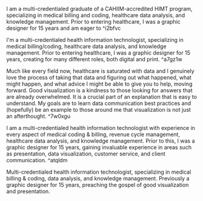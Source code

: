 I am a multi-credentialed graduate of a CAHIIM-accredited HIMT program, specializing in medical billing and coding, healthcare data analysis, and knowledge management. Prior to entering healthcare, I was a graphic designer for 15 years and am eager to ^i2bfvc

I'm a multi-credentialed health information technologist, specializing in medical billing/coding, healthcare data analysis, and knowledge management. Prior to entering healthcare, I was a graphic designer for 15 years, creating for many different roles, both digital and print. ^a7gz1w

Much like every field now, healthcare is saturated with data and I genuinely love the process of taking that data and figuring out what happened, what might happen, and what advice I might be able to give you to help, moving forward. Good visualization is a kindness to those looking for answers that are already overwhelmed. It is a crucial part of an explanation that is easy to understand. My goals are to learn data communication best practices and (hopefully) be an example to those around me that visualization is not just an afterthought. ^7w0xgu

I am a multi-credentialed health information technologist with experience in every aspect of medical coding & billing, revenue cycle management, healthcare data analysis, and knowledge management. Prior to this, I was a graphic designer for 15 years, gaining invaluable experience in areas such as presentation, data visualization, customer service, and client communication. ^atqldm

Multi-credentialed health information technologist, specializing in medical billing & coding, data analysis, and knowledge management. Previously a graphic designer for 15 years, preaching the gospel of good visualization and presentation.